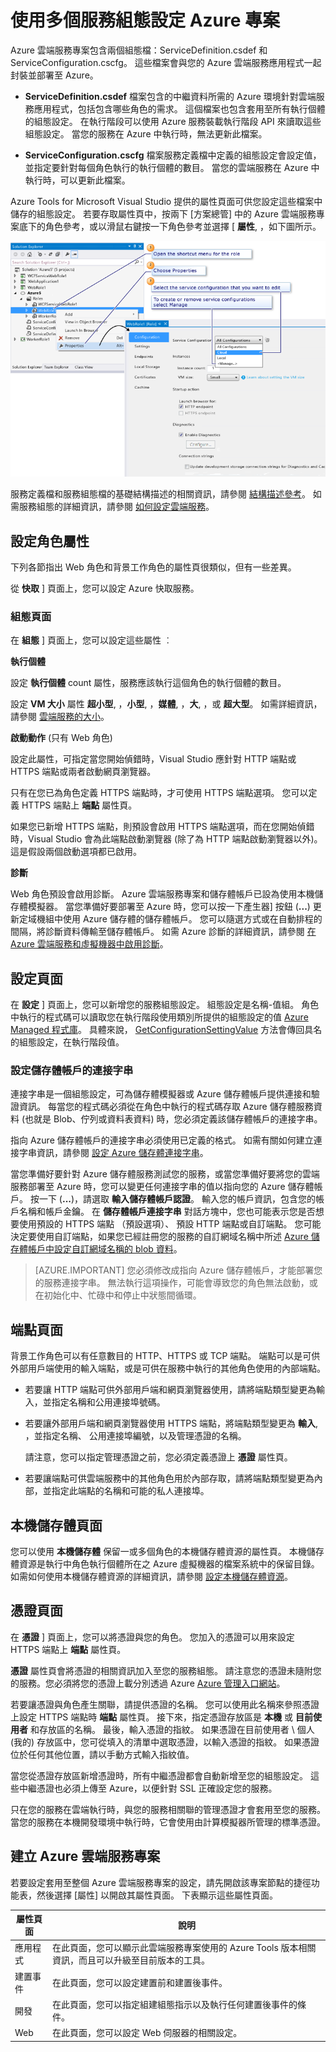 <properties
   pageTitle="使用多個服務組態設定 Azure 專案"
   description="了解如何透過變更 ServiceDefinition.csdef 和 ServiceConfiguration.cscfg 檔案來設定 Azure 雲端服務專案。"
   services="visual-studio-online"
   documentationCenter="na"
   authors="TomArcher"
   manager="douge"
   editor="" />
<tags
   ms.service="multiple"
   ms.devlang="multiple"
   ms.topic="article"
   ms.tgt_pltfrm="na"
   ms.workload="na"
   ms.date="09/29/2015"
   ms.author="tarcher" />

# 使用多個服務組態設定 Azure 專案

Azure 雲端服務專案包含兩個組態檔：ServiceDefinition.csdef 和 ServiceConfiguration.cscfg。 這些檔案會與您的 Azure 雲端服務應用程式一起封裝並部署至 Azure。

-  **ServiceDefinition.csdef** 檔案包含的中繼資料所需的 Azure 環境針對雲端服務應用程式，包括包含哪些角色的需求。 這個檔案也包含套用至所有執行個體的組態設定。 在執行階段可以使用 Azure 服務裝載執行階段 API 來讀取這些組態設定。 當您的服務在 Azure 中執行時，無法更新此檔案。

-  **ServiceConfiguration.cscfg** 檔案服務定義檔中定義的組態設定會設定值，並指定要針對每個角色執行的執行個體的數目。 當您的雲端服務在 Azure 中執行時，可以更新此檔案。

Azure Tools for Microsoft Visual Studio 提供的屬性頁面可供您設定這些檔案中儲存的組態設定。 若要存取屬性頁中，按兩下 [方案總管] 中的 Azure 雲端服務專案底下的角色參考，或以滑鼠右鍵按一下角色參考並選擇 [ **屬性**, ，如下圖所示。

![VS_Solution_Explorer_Roles_Properties](./media/vs-azure-tools-multiple-services-project-configurations/IC784076.png)

服務定義檔和服務組態檔的基礎結構描述的相關資訊，請參閱 [結構描述參考](https://msdn.microsoft.com/library/azure/dd179398.aspx)。 如需服務組態的詳細資訊，請參閱 [如何設定雲端服務](cloud-services-how-to-configure.md)。

## 設定角色屬性

下列各節指出 Web 角色和背景工作角色的屬性頁很類似，但有一些差異。

從 **快取** ] 頁面上，您可以設定 Azure 快取服務。

### 組態頁面

在 **組態** ] 頁面上，您可以設定這些屬性 ︰

**執行個體**

設定 **執行個體** count 屬性，服務應該執行這個角色的執行個體的數目。

設定 **VM 大小** 屬性 **超小型**, ，**小型**, ，**媒體**, ，**大**, ，或 **超大型**。  如需詳細資訊，請參閱 [雲端服務的大小](cloud-services-sizes-specs.md)。

**啟動動作** (只有 Web 角色)

設定此屬性，可指定當您開始偵錯時，Visual Studio 應針對 HTTP 端點或 HTTPS 端點或兩者啟動網頁瀏覽器。

只有在您已為角色定義 HTTPS 端點時，才可使用 HTTPS 端點選項。 您可以定義 HTTPS 端點上 **端點** 屬性頁。

如果您已新增 HTTPS 端點，則預設會啟用 HTTPS 端點選項，而在您開始偵錯時，Visual Studio 會為此端點啟動瀏覽器 (除了為 HTTP 端點啟動瀏覽器以外)。 這是假設兩個啟動選項都已啟用。

**診斷**

Web 角色預設會啟用診斷。 Azure 雲端服務專案和儲存體帳戶已設為使用本機儲存體模擬器。 當您準備好要部署至 Azure 時，您可以按一下產生器] 按鈕 (**...**) 更新定域機組中使用 Azure 儲存體的儲存體帳戶。 您可以隨選方式或在自動排程的間隔，將診斷資料傳輸至儲存體帳戶。 如需 Azure 診斷的詳細資訊，請參閱 [在 Azure 雲端服務和虛擬機器中啟用診斷](cloud-services-dotnet-diagnostics.md)。

## 設定頁面

在 **設定** ] 頁面上，您可以新增您的服務組態設定。 組態設定是名稱-值組。 角色中執行的程式碼可以讀取您在執行階段使用類別所提供的組態設定的值 [Azure Managed 程式庫](http://go.microsoft.com/fwlink?LinkID=171026)。 具體來說， [GetConfigurationSettingValue](https://msdn.microsoft.com/library/azure/microsoft.windowsazure.serviceruntime.roleenvironment.getconfigurationsettingvalue.aspx) 方法會傳回具名的組態設定，在執行階段值。

### 設定儲存體帳戶的連接字串

連接字串是一個組態設定，可為儲存體模擬器或 Azure 儲存體帳戶提供連接和驗證資訊。 每當您的程式碼必須從在角色中執行的程式碼存取 Azure 儲存體服務資料 (也就是 Blob、佇列或資料表資料) 時，您必須定義該儲存體帳戶的連接字串。

指向 Azure 儲存體帳戶的連接字串必須使用已定義的格式。 如需有關如何建立連接字串資訊，請參閱 [設定 Azure 儲存體連接字串](storage-configure-connection-string.md)。

當您準備好要針對 Azure 儲存體服務測試您的服務，或當您準備好要將您的雲端服務部署至 Azure 時，您可以變更任何連接字串的值以指向您的 Azure 儲存體帳戶。 按一下 (**...**)，請選取 **輸入儲存體帳戶認證**。 輸入您的帳戶資訊，包含您的帳戶名稱和帳戶金鑰。 在 **儲存體帳戶連接字串** 對話方塊中，您也可能表示您是否想要使用預設的 HTTPS 端點 （預設選項）、 預設 HTTP 端點或自訂端點。 您可能決定要使用自訂端點，如果您已經註冊您的服務的自訂網域名稱中所述 [Azure 儲存體帳戶中設定自訂網域名稱的 blob 資料](storage-custom-domain-name.md)。

>[AZURE.IMPORTANT] 您必須修改成指向 Azure 儲存體帳戶，才能部署您的服務連接字串。 無法執行這項操作，可能會導致您的角色無法啟動，或在初始化中、忙碌中和停止中狀態間循環。

## 端點頁面

背景工作角色可以有任意數目的 HTTP、HTTPS 或 TCP 端點。 端點可以是可供外部用戶端使用的輸入端點，或是可供在服務中執行的其他角色使用的內部端點。

- 若要讓 HTTP 端點可供外部用戶端和網頁瀏覽器使用，請將端點類型變更為輸入，並指定名稱和公用連接埠號碼。

- 若要讓外部用戶端和網頁瀏覽器使用 HTTPS 端點，將端點類型變更為 **輸入**, ，並指定名稱、 公用連接埠編號，以及管理憑證的名稱。

    請注意，您可以指定管理憑證之前，您必須定義憑證上 **憑證** 屬性頁。

- 若要讓端點可供雲端服務中的其他角色用於內部存取，請將端點類型變更為內部，並指定此端點的名稱和可能的私人連接埠。

## 本機儲存體頁面

您可以使用 **本機儲存體** 保留一或多個角色的本機儲存體資源的屬性頁。 本機儲存體資源是執行中角色執行個體所在之 Azure 虛擬機器的檔案系統中的保留目錄。 如需如何使用本機儲存體資源的詳細資訊，請參閱 [設定本機儲存體資源](cloud-services-configure-local-storage-resources.md)。

## 憑證頁面

在 **憑證** ] 頁面上，您可以將憑證與您的角色。 您加入的憑證可以用來設定 HTTPS 端點上 **端點** 屬性頁。

 **憑證** 屬性頁會將憑證的相關資訊加入至您的服務組態。 請注意您的憑證未隨附您的服務。您必須將您的憑證上載分別透過 Azure [Azure 管理入口網站](http://go.microsoft.com/fwlink/?LinkID=213885)。

若要讓憑證與角色產生關聯，請提供憑證的名稱。 您可以使用此名稱來參照憑證上設定 HTTPS 端點時 **端點** 屬性頁。 接下來，指定憑證存放區是 **本機** 或 **目前使用者** 和存放區的名稱。 最後，輸入憑證的指紋。 如果憑證在目前使用者 \ 個人 (我的) 存放區中，您可從填入的清單中選取憑證，以輸入憑證的指紋。 如果憑證位於任何其他位置，請以手動方式輸入指紋值。

當您從憑證存放區新增憑證時，所有中繼憑證都會自動新增至您的組態設定。 這些中繼憑證也必須上傳至 Azure，以便針對 SSL 正確設定您的服務。

只在您的服務在雲端執行時，與您的服務相關聯的管理憑證才會套用至您的服務。 當您的服務在本機開發環境中執行時，它會使用由計算模擬器所管理的標準憑證。

## 建立 Azure 雲端服務專案

若要設定套用至整個 Azure 雲端服務專案的設定，請先開啟該專案節點的捷徑功能表，然後選擇 [屬性] 以開啟其屬性頁面。 下表顯示這些屬性頁面。

|屬性頁面|說明|
|---|---|
|應用程式|在此頁面，您可以顯示此雲端服務專案使用的 Azure Tools 版本相關資訊，而且可以升級至目前版本的工具。|
|建置事件|在此頁面，您可以設定建置前和建置後事件。|
|開發|在此頁面，您可以指定組建組態指示以及執行任何建置後事件的條件。|
|Web|在此頁面，您可以設定 Web 伺服器的相關設定。|


